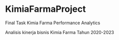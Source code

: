 # KimiaFarmaProject
Final Task Kimia Farma Performance Analytics


Analisis kinerja bisnis Kimia Farma Tahun 2020-2023
